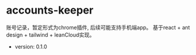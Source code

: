 # accounts-keeper

账号记录，暂定形式为chrome插件, 后续可能支持手机端app。
基于react + ant design  + tailwind + leanCloud实现。




- version: 0.1.0
  